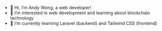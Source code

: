 - 👋 Hi, I’m Andy Wong, a web developer!
- 👀 I’m interested in web development and learning about blockchain technology
- 🌱 I’m currently learning Laravel (backend) and Tailwind CSS (frontend)

<!---
andywong3131/andywong3131 is a ✨ special ✨ repository because its `README.md` (this file) appears on your GitHub profile.
You can click the Preview link to take a look at your changes.
--->
